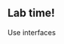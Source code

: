 <!-- .slide: data-background="url('resources/lab2.jpg')" -->
<!-- .slide: class="lab" -->

## Lab time!

Use interfaces
